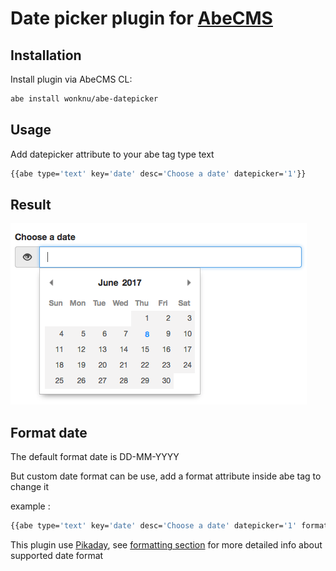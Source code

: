# Date picker plugin for [AbeCMS](https://github.com/abecms/abecms)

## Installation

Install plugin via AbeCMS CL:

```bash
abe install wonknu/abe-datepicker
```

## Usage

Add datepicker attribute to your abe tag type text

```bash
{{abe type='text' key='date' desc='Choose a date' datepicker='1'}}
```

## Result

![Date picker](doc-image/date.png)

## Format date

The default format date is DD-MM-YYYY

But custom date format can be use,  add a format attribute inside abe tag to change it

example :

```bash
{{abe type='text' key='date' desc='Choose a date' datepicker='1' format='D MMM YYYY'}}
```

This plugin use [Pikaday](https://github.com/dbushell/Pikaday), see [formatting section](https://github.com/dbushell/Pikaday#formatting) for more detailed info about supported date format
